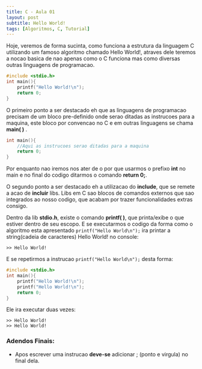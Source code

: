 ```yaml
---
title: C - Aula 01
layout: post
subtitle: Hello World!
tags: [Algoritmos, C, Tutorial]
---
```


Hoje, veremos de forma sucinta, como funciona a estrutura da linguagem C utilizando um famoso algoritmo chamado Hello World!, atraves dele teremos a nocao basica de nao apenas como o C funciona mas como diversas outras linguagens de programacao.
```c
#include <stdio.h>
int main(){
	printf("Hello World!\n");
	return 0;
} 
```
O primeiro ponto a ser destacado eh que as  linguagens de programacao precisam de um bloco pre-definido onde serao ditadas as instrucoes para a maquina, este bloco por convencao no C e em outras linguagens se chama **main( )** .
```c
int main(){
	//Aqui as instrucoes serao ditadas para a maquina
	return 0;
}
```
Por enquanto nao iremos nos ater de o por que usarmos o prefixo **int** no main e no final do codigo ditarmos o comando **return 0;**.

O segundo ponto a ser destacado eh a utilizacao do **include**, que se remete a acao de **incluir** libs. Libs em C sao blocos de comandos externos que sao integrados ao nosso codigo, que acabam por trazer funcionalidades extras consigo.

Dentro da lib **stdio.h**, existe o comando **printf( )**, que printa/exibe o que estiver dentro de seu escopo. E se executarmos o codigo da forma como o algoritmo esta apresentado ```printf("Hello World\n");``` ira printar a string(cadeia de caracteres) Hello World! no console:

	>> Hello World!

E se repetirmos a instrucao ```printf("Hello World\n");``` desta forma:
```c
#include <stdio.h>
int main(){
	printf("Hello World!\n");
	printf("Hello World!\n");
	return 0;
} 
```
Ele ira executar duas vezes:

	>> Hello World!
	>> Hello World!

### Adendos Finais:
* Apos escrever uma instrucao **deve-se** adicionar ; (ponto e virgula) no final dela.


